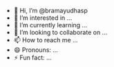 - 👋 Hi, I’m @bramayudhasp
- 👀 I’m interested in ...
- 🌱 I’m currently learning ...
- 💞️ I’m looking to collaborate on ...
- 📫 How to reach me ...
- 😄 Pronouns: ...
- ⚡ Fun fact: ...

<!---
bramayudhasp/bramayudhasp is a ✨ special ✨ repository because its `README.md` (this file) appears on your GitHub profile.
You can click the Preview link to take a look at your changes.
--->
